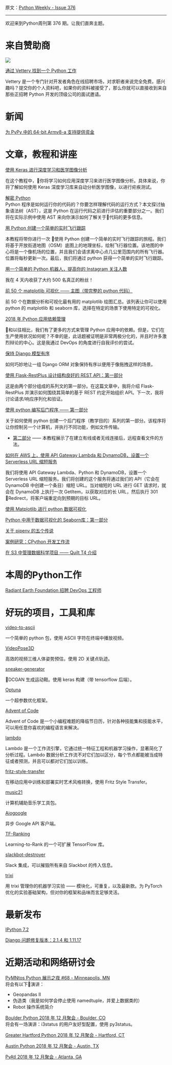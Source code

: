 原文：[Python Weekly - Issue 376](http://eepurl.com/dP8H7D)

---

欢迎来到Python周刊第 376 期。让我们直奔主题。


# 来自赞助商

[![](https://gallery.mailchimp.com/e2e180baf855ac797ef407fc7/images/ab80f4a0-ba44-44fd-b19a-f5b56b2a9805.png)](https://www.vettery.com/tech?utm_source=newsletter&utm_medium=pythonweekly&utm_term=tech&utm_content=grouped&utm_campaign=ad-77579)

[通过 Vettery 找到一个 Python 工作](https://www.vettery.com/tech?utm_source=newsletter&utm_medium=pythonweekly&utm_term=tech&utm_content=grouped&utm_campaign=ad-77579)  

Vettery 是一个专门针对开发者角色在线招聘市场，对求职者来说完全免费。感兴趣吗？提交你的个人资料吧，如果你的资料被接受了，那么你就可以直接收到来自那些正招聘 Python 开发的顶级公司的面试邀请。

# 新闻  
  
[为 PyPy 中的 64-bit Armv8-a 支持提供资金](https://morepypy.blogspot.com/2018/11/hello-everyone-at-pypy-we-are-trying-to.html)  
  
  
# 文章，教程和讲座
  
[使用 Keras 进行深度学习和医学图像分析](https://www.pyimagesearch.com/2018/12/03/deep-learning-and-medical-image-analysis-with-keras/)  

在这个教程中，你将学习如何应用深度学习来进行医学图像分析。具体来说，你将了解如何使用 Keras 深度学习库来自动分析医学图像，以进行疟疾测试。
  
[解密 Python](https://www.mattlayman.com/blog/2018/decipher-python-ast/)  
Python 程序是如何运行你的代码的？你要怎样理解代码的运行方式？本文探讨抽象语法树（AST），这是 Python 在运行代码之前进行评估的重要部分之一。我们将在实际示例中使用 AST 来向你演示如何了解关于代码的更多信息。
  
[用 Python 创建一个简单的实时飞行跟踪](https://www.geodose.com/2018/11/create-simple-live-flight-tracking-python.html)  

本教程将带你进行一次 使用 Python 创建一个简单的实时飞行跟踪的旅程。我们将基于开放街道地图（OSM）底图上的地理坐标，绘制飞行器位置。该地图的中心将是一个像机场的位置，并且我们会请求离中心点几公里范围内的所有飞行器。位置将每秒更新一次。最后，我们将通过 python 获得一个简单的实时飞行跟踪。
  
[用一个简单的 Python 机器人，提高你的 Instagram 关注人数](https://towardsdatascience.com/increase-your-instagram-followers-with-a-simple-python-bot-fde048dce20d)  

我在 4 天内收获了大约 500 名真正的粉丝！
  
[前 50 个 matplotlib 可视化 —— 主图（带完整的 python 代码）](https://www.machinelearningplus.com/plots/top-50-matplotlib-visualizations-the-master-plots-python/)  

前 50 个在数据分析和可视化最有用的 matplotlib 绘图汇总。该列表让你可以使用 python 的 matplotlib 和 seaborn 库，选择在特定的场景下使用特定的可视化。
  
[2018 年 Python 应用依赖管理](https://hynek.me/articles/python-app-deps-2018/)   

和以往相比，我们有了更多的方式来管理 Python 应用中的依赖。但是，它们在生产使用状况如何呢？不幸的是，此话题被证明是非常两极分化的，并且时许多激烈辩论的中心。这是我通过 DevOps 的角度进行自我评价的尝试。

[保持 Django 模型有序](https://www.revsys.com/tidbits/keeping-django-model-objects-ordered/)  

如何巧妙地让一组 Django ORM 对象保持有序以便用于像拖拽这样的场景。
  
[使用 Flask-RestPlus 设计结构良好的 REST API：第一部分](https://preslav.me/2018/12/02/designing-well-structured-rest-apis-with-flask-restplus-part-1/)  

这是由两个部分组成的系列文的第一部分。在这篇文章中，我将介绍 Flask-RestPlus 并演示如何围绕其简单的基于 REST 约定开始组织 API。下一次，我将讨论请求/响应序列化和验证。

[使用 python 编写后门程序 —— 第一部分](https://www.youtube.com/watch?v=Du8BUCOJwVo)  

关于如何使用 python 创建一个后门程序（教学目的）系列的第一部分。该程序将让你控制另一个计算机，并执行不同功能，例如文件传输。

  * [第二部分](https://www.youtube.com/watch?v=JnqTMaV4kRA) —— 本教程展示了在建立有线或者无线连接后，远程查看文件的方法。

  
[如何在 AWS 上，使用 API Gateway Lambda 和 DynamoDB，设置一个 Serverless URL 缩短服务](https://blog.ruanbekker.com/blog/2018/11/30/how-to-setup-a-serverless-url-shortener-with-api-gateway-lambda-and-dynamodb-on-aws/)  

我们将使用 API Gateway Lambda、Python 和 DynamoDB，设置一个 Serverless URL 缩短服务。我们将创建的这个服务将通过我们的 API（它会在 DynamoDB 中创建一个条目）缩短 URL。当对缩短的 URL 进行 GET 请求时，就会在 DynamoDB 上执行一次 GetItem，以获取对应的长 URL，然后执行 301 Redirect，将客户端重定向到预期的目标 URL。

[使用 Matplotlib 进行 python 数据可视化](https://stackabuse.com/python-data-visualization-with-matplotlib/)  
  
[Python 中用于数据可视化的 Seaborn库：第一部分](https://stackabuse.com/seaborn-library-for-data-visualization-in-python-part-1/)  
  
[关于 pipenv 的五个传说](https://medium.com/@grassfedcode/five-myths-about-pipenv-698c5f198e4b)  
  
[案例研究：CPython 开发工作流](https://medium.com/mergify/case-study-cpython-development-workflow-9f9ba6fa53a)  
  
[在 S3 中管理数据科学项目 —— Quilt T4 介绍](https://blog.quiltdata.com/using-quilts-t4-to-manage-an-s3-hosted-data-science-project-7332fc463e89)  
  
  
# 本周的Python工作  
  
[Radiant Earth Foundation 招聘 DevOps 工程师](http://jobs.pythonweekly.com/jobs/devops-engineer-3/) 
  
  
# 好玩的项目，工具和库  
  
[video-to-ascii](https://github.com/joelibaceta/video-to-ascii)  

一个简单的 python 包，使用 ASCII 字符在终端中播放视频。
  
[VideoPose3D](https://github.com/facebookresearch/VideoPose3D)  

高效的视频三维人体姿势预估，使用 2D 关键点轨迹。
  
[sneaker-generator](https://github.com/98mprice/sneaker-generator)  

DCGAN 生成运动鞋。使用 keras 构建（带 tensorflow 后端）。
  
[Optuna](https://github.com/pfnet/optuna)  

一个超参数优化框架。

[Advent of Code](https://adventofcode.com/)  

Advent of Code 是一个小编程难题的降临节日历，针对各种技能集和技能水平，可以用任意你喜欢的编程语言来解决。
  
[lambdo](https://github.com/asavinov/lambdo)  

Lambdo 是一个工作流引擎，它通过统一特征工程和机器学习操作，显著简化了分析过程。Lambdo 数据分析工作流不对它们加以区分，每个节点都能被当成特征或者预测，并且可以都对它们加以训练。
  
[fritz-style-transfer](https://github.com/fritzlabs/fritz-style-transfer)  

在移动应用中训练和部署实时艺术风格转换，使用 Fritz Style Transfer。
  
[music21](http://web.mit.edu/music21/)  

计算机辅助音乐学工具包。
  
[Aiogoogle](https://aiogoogle.readthedocs.io/en/latest/)   

异步 Google API 客户端。

[TF-Ranking](https://github.com/tensorflow/ranking)  

Learning-to-Rank 的一个可扩展 TensorFlow 库。
  
[slackbot-destroyer](https://github.com/UnitedIncome/slackbot-destroyer)  

Slack 集成，可以摧毁所有来自 Slackbot 的传入信息。

[trixi](https://github.com/MIC-DKFZ/trixi)  

用 trixi 管理你的机器学习实验 —— 模块化，可重复，以及最新款。为 PyTorch 优化的实验基础架构，但对你的框架和品味而言足够灵活。 
  
  
# 最新发布  
  
[IPython 7.2](https://discourse.jupyter.org/t/release-of-ipython-7-2/226)  
  
[Django 问题修复版本：2.1.4 和 1.11.17](https://www.djangoproject.com/weblog/2018/dec/03/bugfix-releases/)  
  
  
# 近期活动和网络研讨会  
  
[PyMNtos Python 展示之夜 #68 - Minneapolis, MN](https://www.meetup.com/PyMNtos-Twin-Cities-Python-User-Group/events/255384728/)  
将会有以下演讲：
  * Geopandas II
  * 伪造类（我是如何学会停止使用 namedtuple，并爱上数据类的）
  * Robot 操作系统简介

  
[Boulder Python 2018 年 12 月聚会 - Boulder, CO](https://www.meetup.com/BoulderPython/events/xwblrpyxqbpb/)  
将会有一场演讲：i3status 的用户友好型配置，使用 py3status。 
  
[Greater Hartford Python 2018 年 12 月聚会 - Hartford, CT](https://www.meetup.com/greaterhartfordpython/events/256573411/)  
  
[Austin Python 2018 年 12 月聚会 - Austin, TX](https://www.meetup.com/austinpython/events/lgrbmqyxqbqb/)   
  
[PyAtl 2018 年 12 月聚会 - Atlanta, GA](https://www.meetup.com/python-atlanta/events/xhtxqpyxqbrb/)  
